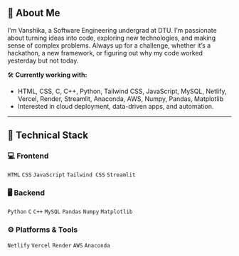 ## 🌟 About Me

I'm Vanshika, a Software Engineering undergrad at DTU.
I’m passionate about turning ideas into code, exploring new technologies, and making sense of complex problems. Always up for a challenge, whether it’s a hackathon, a new framework, or figuring out why my code worked yesterday but not today.

🛠️ **Currently working with:**
- HTML, CSS, C, C++, Python, Tailwind CSS, JavaScript, MySQL, Netlify, Vercel, Render, Streamlit, Anaconda, AWS, Numpy, Pandas, Matplotlib
- Interested in cloud deployment, data-driven apps, and automation.

---

## 🧠 Technical Stack

### 💻 Frontend

`HTML`  `CSS`  `JavaScript`  `Tailwind CSS`  `Streamlit` 

### 🖥️ Backend

`Python`  `C`  `C++`  `MySQL`  `Pandas`  `Numpy`  `Matplotlib`

### ⚙️ Platforms & Tools

`Netlify`  `Vercel`  `Render`  `AWS`  `Anaconda`


